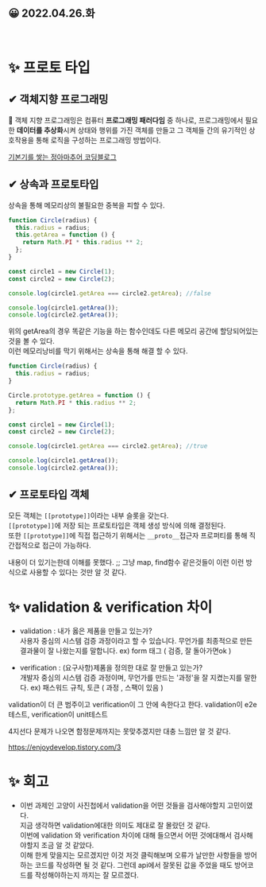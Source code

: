 ## 😀 2022.04.26.화

<br/>

# ✨ 프로토 타입

## ✔ 객체지향 프로그래밍

📃 객체 지향 프로그래밍은 컴퓨터 **프로그래밍 패러다임** 중 하나로, 프로그래밍에서 필요한 **데이터를 추상화**시켜 상태와 행위를 가진 객체를 만들고 그 객체들 간의 유기적인 상호작용을 통해 로직을 구성하는 프로그래밍 방법이다.

[기본기를 쌓는 정아마추어 코딩블로그](https://jeong-pro.tistory.com/95)

## ✔ 상속과 프로토타입

상속을 통해 메모리상의 불필요한 중복을 피할 수 있다.

```js
function Circle(radius) {
  this.radius = radius;
  this.getArea = function () {
    return Math.PI * this.radius ** 2;
  };
}

const circle1 = new Circle(1);
const circle2 = new Circle(2);

console.log(circle1.getArea === circle2.getArea); //false

console.log(circle1.getArea());
console.log(circle2.getArea());
```

위의 getArea의 경우 똑같은 기능을 하는 함수인데도 다른 메모리 공간에 할당되어있는 것을 볼 수 있다.  
이런 메모리낭비를 막기 위해서는 상속을 통해 해결 할 수 있다.

```js
function Circle(radius) {
  this.radius = radius;
}

Circle.prototype.getArea = function () {
  return Math.PI * this.radius ** 2;
};

const circle1 = new Circle(1);
const circle2 = new Circle(2);

console.log(circle1.getArea === circle2.getArea); //true

console.log(circle1.getArea());
console.log(circle2.getArea());
```

## ✔ 프로토타입 객체

모든 객체는 `[[prototype]]`이라는 내부 슬롯을 갖는다.  
`[[prototype]]`에 저장 되는 프로토타입은 객체 생성 방식에 의해 결정된다.  
또한 `[[prototype]]`에 직접 접근하기 위해서는 `__proto__`접근자 프로퍼티를 통해 직간접적으로 접근이 가능하다.  

내용이 더 있기는한데 이해를 못했다. ;;
그냥 map, find함수 같은것들이 이런 이런 방식으로 사용할 수 있다는 것만 알 것 같다.  

# ✨ validation & verification 차이

- validation : 내가 옳은 제품을 만들고 있는가?  
  사용자 중심의 시스템 검증 과정이라고 할 수 있습니다.
  무언가를 최종적으로 만든 결과물이 잘 나왔는지를 말합니다. 
  ex) form 태그 ( 검증, 잘 돌아가면ok )  

- verification : (요구사항)제품을 정의한 대로 잘 만들고 있는가?  
  개발자 중심의 시스템 검증 과정이며, 무언가를 만드는 '과정'을 잘 지켰는지를 말한다.
  ex) 패스워드 규칙, 토큰 ( 과정 , 스팩이 있음 )  

validation이 더 큰 범주이고 verification이 그 안에 속한다고 한다. 
validation이 e2e테스트, verification이 unit테스트   

4지선다 문제가 나오면 함정문제까지는 못맞추겠지만 대충 느낌만 알 것 같다.  

<https://enjoydevelop.tistory.com/3>

# ✨ 회고  

- 이번 과제인 고양이 사진첩에서 validation을 어떤 것들을 검사해야할지 고민이였다.  
  지금 생각하면 validation에대한 의미도 제대로 잘 몰랐던 것 같다.  
  이번에 validation 와 verification 차이에 대해 들으면서 어떤 것에대해서 검사해야할지 조금 알 것 같았다.  
  이해 한게 맞을지는 모르겠지만 이것 저것 클릭해보며 오류가 날만한 사항들을 방어 하는 코드를 작성하면 될 것 같다. 그런데 api에서 잘못된 값을 주었을 때도 방어코드를 작성해야하는지 까지는 잘 모르겠다.  